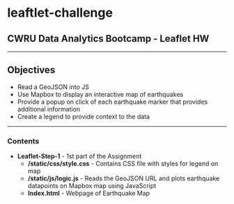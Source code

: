 # leaftlet-challenge
## CWRU Data Analytics Bootcamp - Leaflet HW
---------------------------
## Objectives
* Read a GeoJSON into JS
* Use Mapbox to display an interactive map of earthquakes
* Provide a popup on click of each earthquake marker that provides additional information
* Create a legend to provide context to the data
----------------------------
### Contents
* <b>Leaflet-Step-1</b> - 1st part of the Assignment
  * <b>/static/css/style.css</b> - Contains CSS file with styles for legend on map
  * <b>/static/js/logic.js</b> - Reads the GeoJSON URL and plots earthquake datapoints on Mapbox map using JavaScript
  * <b>Index.html</b> - Webpage of Earthquake Map
